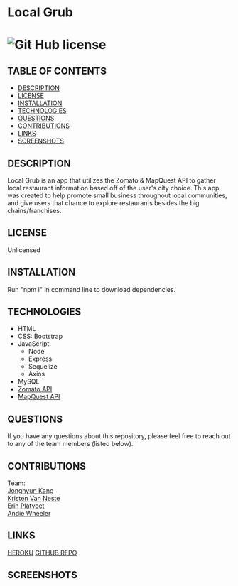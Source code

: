 # Local Grub
# ![Git Hub license](https://img.shields.io/badge/License-Unlicensed-blue.svg)

## TABLE OF CONTENTS
- [DESCRIPTION](#DESCRIPTION)  
- [LICENSE](#LICENSE)  
- [INSTALLATION](#INSTALLATION)  
- [TECHNOLOGIES](#TECHNOLOGIES)  
- [QUESTIONS](#QUESTIONS)  
- [CONTRIBUTIONS](#CONTRIBUTIONS)
- [LINKS](#LINKS)  
- [SCREENSHOTS](#SCREENSHOTS)  

## DESCRIPTION
Local Grub is an app that utilizes the Zomato & MapQuest API to gather local restaurant information based off of the user's city choice. This app was created to help promote small business throughout local communities, and give users that chance to explore restaurants besides the big chains/franchises. 

## LICENSE
Unlicensed

## INSTALLATION
Run "npm i" in command line to download dependencies. 

## TECHNOLOGIES
- HTML  
- CSS: Bootstrap  
- JavaScript:  
    - Node  
    - Express  
    - Sequelize  
    - Axios  
- MySQL  
- [Zomato API](https://developers.zomato.com/api)  
- [MapQuest API](https://developer.mapquest.com/documentation/)  

## QUESTIONS
If you have any questions about this repository, please feel free to reach out to any of the team members (listed below). 

## CONTRIBUTIONS
Team:  
[Jonghyun Kang](https://github.com/misterjaykay)  
[Kristen Van Neste](https://github.com/kmvanneste)  
[Erin Platvoet](https://github.com/eplatvoet)  
[Andie Wheeler](https://github.com/hihellos)  

## LINKS
[HEROKU](https://localgrub.herokuapp.com/)
[GITHUB REPO](https://github.com/eplatvoet/Project-2)  

## SCREENSHOTS

